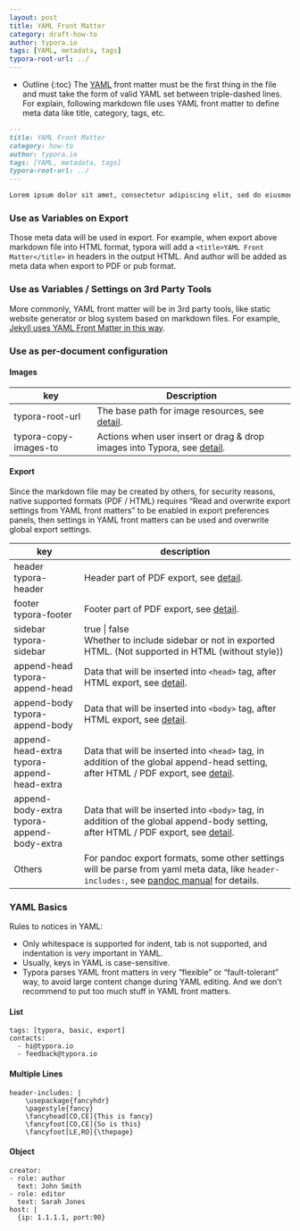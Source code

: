 ```yaml
---
layout: post
title: YAML Front Matter
category: draft-how-to
author: typora.io
tags: [YAML, metadata, tags]
typora-root-url: ../
---
```


* Outline
{:toc}
The [YAML](https://yaml.org/) front matter must be the first thing in the file and must take the form of valid YAML set between triple-dashed lines. For explain, following markdown file uses YAML front matter to define meta data like title, category, tags, etc.

```markdown
---
title: YAML Front Matter
category: how-to
author: typora.io
tags: [YAML, metadata, tags]
typora-root-url: ../
---

Lorem ipsum dolor sit amet, consectetur adipiscing elit, sed do eiusmod tempor incididunt ut labore et dolore magna aliqua. Ut enim ad minim veniam, quis nostrud exercitation ullamco laboris nisi ut aliquip ex ea commodo consequat. Duis aute irure dolor in reprehenderit in voluptate velit esse cillum dolore eu fugiat nulla pariatur. Excepteur sint occaecat cupidatat non proident, sunt in culpa qui officia deserunt mollit anim id est laborum.
```

### Use as Variables on Export

Those meta data will be used in export. For example, when export above markdown file into HTML format, typora will add a `<title>YAML Front Matter</title>` in headers in the output HTML. And author will be added as meta data when export to PDF or pub format.

### Use as Variables / Settings on 3rd Party Tools

More commonly, YAML front matter will be in 3rd party tools, like static website generator or blog system based on markdown files. For example, [Jekyll uses YAML Front Matter in this way](https://jekyllrb.com/docs/front-matter/).
### Use as per-document configuration

#### Images

| key                   | Description                                                  |
| --------------------- | ------------------------------------------------------------ |
| typora-root-url       | The base path for image resources, see [detail](https://support.typora.io/Images/). |
| typora-copy-images-to | Actions when user insert or drag & drop images into Typora, see [detail](https://support.typora.io/Images/). |

#### Export

Since the markdown file may be created by others, for security reasons, native supported formats (PDF / HTML) requires “Read and overwrite export settings from YAML front matters” to be enabled in export preferences panels, then settings in YAML front matters can be used and overwrite global export settings.

| key                                             | description                                                  |
| ----------------------------------------------- | ------------------------------------------------------------ |
| header<br />typora-header                       | Header part of PDF export, see [detail](/Export/#header--footer). |
| footer<br />typora-footer                       | Footer part of PDF export, see [detail](/Export/#header--footer). |
| sidebar<br />typora-sidebar                     | true \| false<br />Whether to include sidebar or not in exported HTML. (Not supported in HTML (without style)) |
| append-head<br />typora-append-head             | Data that will be inserted into `<head>` tag, after HTML export, see [detail](/Export/#append-contents-per-document). |
| append-body<br />typora-append-body             | Data that will be inserted into `<body>` tag, after HTML export, see [detail](/Export/#append-contents-per-document). |
| append-head-extra<br />typora-append-head-extra | Data that will be inserted into `<head>` tag, in addition of the global append-head setting, after HTML / PDF export, see [detail](/Export/#append-contents-per-document). |
| append-body-extra<br />typora-append-body-extra | Data that will be inserted into `<body>` tag, in addition of the global append-body setting, after HTML / PDF export, see [detail](/Export/#append-contents-per-document). |
| Others                                          | For pandoc export formats, some other settings will be parse from yaml meta data, like `header-includes:`, see [pandoc manual](https://pandoc.org/MANUAL.html#variables) for details. |

### YAML Basics

Rules to notices in YAML:
- Only whitespace is supported for indent, tab is not supported, and indentation is very important in YAML.
- Usually, keys in YAML is case-sensitive.
- Typora parses YAML front matters in very “flexible” or “fault-tolerant” way, to avoid large content change during YAML editing. And we don’t recommend to put too much stuff in YAML front matters.

#### List

```
tags: [typora, basic, export]
contacts:
  - hi@typora.io
  - feedback@typora.io
```
#### Multiple Lines

```
header-includes: |
    \usepackage{fancyhdr}
    \pagestyle{fancy}
    \fancyhead[CO,CE]{This is fancy}
    \fancyfoot[CO,CE]{So is this}
    \fancyfoot[LE,RO]{\thepage}
```
#### Object

```
creator:
- role: author
  text: John Smith
- role: editor
  text: Sarah Jones
host: |
  {ip: 1.1.1.1, port:90}
```


